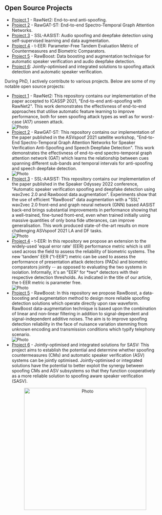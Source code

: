 <section id="Open Source Projects">
  <h2>Open Source Projects</h2>
  <ul>
    <li><a href="https://github.com/eurecom-asp/rawnet2-antispoofing">Project 1</a> - RawNet2: End-to-end anti-spoofing.</li>
    <li><a href="https://github.com/eurecom-asp/RawGAT-ST-antispoofing">Project 2</a> - RawGAT-ST: End-to-end Spectro-Temporal Graph Attention Networks.</li>
    <li><a href="https://github.com/TakHemlata/SSL_Anti-spoofing">Project 3</a> - SSL-AASIST: Audio spoofing and deepfake detection using self-supervised learning and data augmentation.</li>
     <li><a href="https://github.com/TakHemlata/T-EER">Project 4</a> - t-EER: Parameter-Free Tandem Evaluation Metric of Countermeasures and Biometric Comparators.</li>
    <li><a href="https://github.com/TakHemlata/RawBoost-antispoofing">Project 5</a> - RawBoost: Data boosting and augmentation technique for automatic speaker verification and audio deepfake detection.</li>
    <li><a href="https://github.com/eurecom-asp/sasv-joint-optimisation">Project 6</a>: Jointly-optimised and integrated solutions to
spoofing attack detection and automatic speaker verification.</li>
  </ul>


<p>During PhD, I actively contribute to various projects. Below are some of my notable open source projects:</p>
  <ul>
<li><a href="https://github.com/eurecom-asp/rawnet2-antispoofing">Project 1</a> - RawNet2: This repository contains our implementation of the paper accepted to ICASSP 2021, "End-to-end anti-spoofing with RawNet2". This work demonstrates the effectivness of end-to-end approaches that utilise automatic feature learning to improve performance, both for seen spoofing attack types as well as for worst-case (A17) unseen attack.</li>

 <img src="https://github.com/TakHemlata/TakHemlata.github.io/assets/44014715/526466e9-34e8-4a49-a671-e5cc3a10716a" alt="Photo">

<li><a href="https://github.com/eurecom-asp/RawGAT-ST-antispoofing">Project 2</a> - RawGAT-ST: This repository contains our implementation of the paper published in the ASVspoof 2021 satellite workshop, "End-to-End Spectro-Temporal Graph Attention Networks for Speaker Verification Anti-Spoofing and Speech Deepfake Detection". This work demonstrates the effectivness of end-to-end spectro-temporal graph attention network (GAT) which learns the relationship between cues spanning different sub-bands and temporal intervals for anti-spoofing and speech deepfake detection.</li>

<img src="https://github.com/TakHemlata/TakHemlata.github.io/assets/44014715/60946b3c-d863-4f89-bfc0-6e61cb8566ca" alt="Photo">


<li><a href="https://github.com/TakHemlata/SSL_Anti-spoofing">Project 3</a> - SSL-AASIST: This repository contains our implementation of the paper published in the Speaker Odyssey 2022 conference, "Automatic speaker verification spoofing and deepfake detection using wav2vec 2.0 and Rawboost data augmentation". Experiments show that the use of efficient "RawBoost" data augmentation with a "SSL" wav2vec 2.0 front-end and graph neural network (GNN) based AASIST back-end brings substantial improvements in performance showing that a well-trained, fine-tuned front-end, even when trained initially using massive quantities of only bona fide utterances, can improve generalisation. This work produced state-of-the-art results on more challenging ASVspoof 2021 LA and DF tasks.</li>

<img src="https://github.com/TakHemlata/TakHemlata.github.io/assets/44014715/9dcd0e12-340c-417b-848e-152c0212b8ce" alt="Photo">

<li><a href="https://github.com/TakHemlata/T-EER">Project 4</a> - t-EER: In this repository we propose an extension to the widely-used 'equal error rate' (EER) performance metric which is still used across the field to assess the reliability of biometric systems. The new 'tandem' EER ("t-EER") metric can be used to assess the performance of presentation attack detectors (PADs) and biometric comparators jointly -- as opposed to evaluating the two systems in isolation. Informally, it's an "EER" for *two* detectors with their respective detection thresholds. As indicated in the title of our article, the t-EER metric is parameter free.</li>  

<img src="https://github.com/TakHemlata/TakHemlata.github.io/assets/44014715/2cb3fdd9-0559-4323-8ccd-f28984cb8df9" alt="Photo">

<li><a href="https://github.com/TakHemlata/RawBoost-antispoofing">Project 5</a> - RawBoost: In this repository we propose RawBoost, a data-boosting and augmentation method to design more reliable spoofing detection solutions which operate directly upon raw waveform. RawBoost data-augmentation technique is based upon the combination of linear and non-linear filtering in addition to signal-dependent and signal-independent additive noises. The aim is to improve spoofing detection reliability in the face of nuisance variation stemming from unknown encoding and transmission conditions which typify telephony scenario. </li>  

<img src="https://github.com/TakHemlata/TakHemlata.github.io/assets/44014715/79ba9031-6521-4ec0-9f70-3a300f4bb507" alt="Photo">

<li><a href="https://github.com/eurecom-asp/sasv-joint-optimisation">Project 6</a> - Jointly-optimised and integrated solutions for SASV: This project aims to establish the potential and determine whether spoofing countermeasures (CMs) and automatic
speaker verification (ASV) systems can be jointly optimised. Jointly-optimised or integrated 
solutions have the potential to better exploit the synergy between spoofing CMs and ASV subsystems so that they function cooperatively as a more reliable solution to spoofing aware speaker verification (SASV). </li>  

<p align="center">
<img src="https://github.com/TakHemlata/TakHemlata.github.io/assets/44014715/752202b1-1706-4365-8d08-52dd885614ff" alt="Photo" width="400" height="400">
</p>

</ul>
</section>
